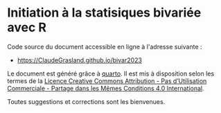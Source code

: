 # Initiation à la statisiques bivariée avec R


Code source du document accessible en ligne à l'adresse suivante :

- <https://ClaudeGrasland.github.io/bivar2023>

Le document est généré grâce à [quarto](https://quarto.org/). Il est mis à disposition selon les termes de la [Licence Creative Commons Attribution - Pas d’Utilisation Commerciale - Partage dans les Mêmes Conditions 4.0 International](http://creativecommons.org/licenses/by-nc-sa/4.0/).

Toutes suggestions et corrections sont les bienvenues.



